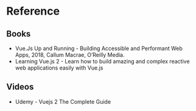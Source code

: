 # Reference

## Books

* Vue.Js Up and Running - Building Accessible and Performant Web Apps, 2018, Callum Macrae, O’Reilly Media.
* Learning Vue.js 2 - Learn how to build amazing and complex reactive web applications easily with Vue.js


## Videos

* Udemy - Vuejs 2 The Complete Guide